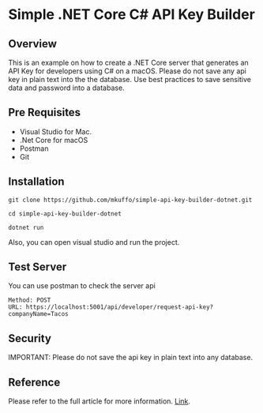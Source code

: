 # Simple .NET Core C# API Key Builder

## Overview

This is an example on how to create a .NET Core server that generates an API Key for developers using C# on a macOS. Please do not save any api key in plain text into the the database. Use best practices to save sensitive data and password into a database.
 
## Pre Requisites
* Visual Studio for Mac.
* .Net Core for macOS
* Postman
* Git

## Installation

```
git clone https://github.com/mkuffo/simple-api-key-builder-dotnet.git
```
```
cd simple-api-key-builder-dotnet
```
```
dotnet run
```

Also, you can open visual studio and run the project.

## Test Server
You can use postman to check the server api
```
Method: POST
URL: https://localhost:5001/api/developer/request-api-key?companyName=Tacos
```


## Security

IMPORTANT: Please do not save the api key in plain text into any database. 

## Reference

Please refer to the full article for more information. [Link](https://medium.com/@mkuffo/net-core-on-a-mac-lets-build-an-api-server-that-generates-api-keys-using-c-9067e6be084d).







